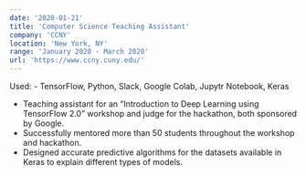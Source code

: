 ```yaml
---
date: '2020-01-21'
title: 'Computer Science Teaching Assistant'
company: 'CCNY'
location: 'New York, NY'
range: 'January 2020 - March 2020'
url: 'https://www.ccny.cuny.edu/'
---
```


Used: - TensorFlow, Python, Slack, Google Colab, Jupytr Notebook, Keras
- Teaching assistant for an “Introduction to Deep Learning using TensorFlow 2.0”
workshop and judge for the hackathon, both sponsored by Google.
- Successfully mentored more than 50 students throughout the workshop and
hackathon.
- Designed accurate predictive algorithms for the datasets available in Keras to explain
different types of models.